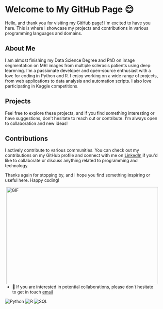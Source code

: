 # Welcome to My GitHub Page :blush:

Hello, and thank you for visiting my GitHub page! I'm excited to have you here. This is where I showcase my projects and contributions in various programming languages and domains.

## About Me
I am almost finishing my Data Science Degree and PhD on image segmentation on MRI images from multiple sclerosis patients using deep learnning. I'm a passionate developer and open-source enthusiast with a love for coding in Python and R. I enjoy working on a wide range of projects, from web applications to data analysis and automation scripts. I also love participating in Kaggle competitions. 

## Projects

Feel free to explore these projects, and if you find something interesting or have suggestions, don't hesitate to reach out or contribute. I'm always open to collaboration and new ideas!

## Contributions

I actively contribute to various communities. You can check out my contributions on my GitHub profile and connect with me on [LinkedIn]([your-linkedin-profile](https://www.linkedin.com/in/marcos-diaz-hurtado-0689a4182/)) if you'd like to collaborate or discuss anything related to programming and technology.

Thanks again for stopping by, and I hope you find something inspiring or useful here. Happy coding!

  <img align="right" alt="GIF" src="https://github.com/abhisheknaiidu/abhisheknaiidu/blob/master/code.gif?raw=true" width="500" height="320" />
  
- 💼 If you are interested in potential collaborations, please don't hesitate to get in touch [email](mailto:doctordiaz.se@gmail.com) 
  

![Python](https://img.shields.io/badge/Python-3.7%2B-blue)
![R](https://img.shields.io/badge/R-4.0%2B-green)
![SQL](https://img.shields.io/badge/SQL-MySQL%2C%20PostgreSQL-blueviolet)

<!DOCTYPE html>
<html>
<head>
    <title>Canvas Animation</title>
</head>
<body>
    <canvas id="myCanvas" width="800" height="400"></canvas>
    <script>
    const canvas = document.getElementById('myCanvas');
    const ctx = canvas.getContext('2d');
    
    // Aquí deberías implementar tu código de animación

    // Por ejemplo, dibujar un rectángulo animado
    let posX = 0;

    function draw() {
        ctx.clearRect(0, 0, canvas.width, canvas.height);
        ctx.fillStyle = 'blue';
        ctx.fillRect(posX, 50, 50, 50);
        posX++;
        if (posX > canvas.width) {
            posX = 0;
        }
        requestAnimationFrame(draw);
    }

    draw();
    </script>
</body>
</html>



